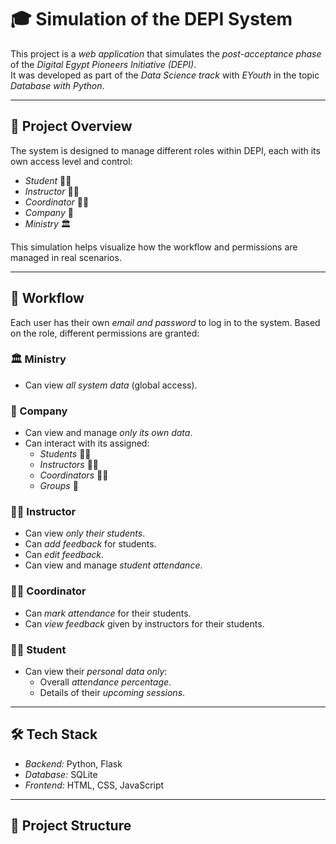 # 🎓 Simulation of the DEPI System

This project is a *web application* that simulates the *post-acceptance phase* of the *Digital Egypt Pioneers Initiative (DEPI)*.  
It was developed as part of the *Data Science track* with *EYouth* in the topic *Database with Python*.

---

## 🚀 Project Overview
The system is designed to manage different roles within DEPI, each with its own access level and control:

- *Student* 👨‍🎓  
- *Instructor* 👨‍🏫  
- *Coordinator* 👩‍💼  
- *Company* 🏢  
- *Ministry* 🏛  

This simulation helps visualize how the workflow and permissions are managed in real scenarios.

---

## 🔄 Workflow

Each user has their own *email and password* to log in to the system. Based on the role, different permissions are granted:

### 🏛 Ministry
- Can view *all system data* (global access).

### 🏢 Company
- Can view and manage *only its own data*.  
- Can interact with its assigned:
  - *Students* 👨‍🎓  
  - *Instructors* 👨‍🏫  
  - *Coordinators* 👩‍💼  
  - *Groups* 👥  

### 👨‍🏫 Instructor
- Can view *only their students*.  
- Can *add feedback* for students.  
- Can *edit feedback*.  
- Can view and manage *student attendance*.

### 👩‍💼 Coordinator
- Can *mark attendance* for their students.  
- Can *view feedback* given by instructors for their students.

### 👨‍🎓 Student
- Can view their *personal data only*:
  - Overall *attendance percentage*.  
  - Details of their *upcoming sessions*.  

---

## 🛠 Tech Stack
- *Backend:* Python, Flask  
- *Database:* SQLite  
- *Frontend:* HTML, CSS, JavaScript  

---

## 📂 Project Structure
